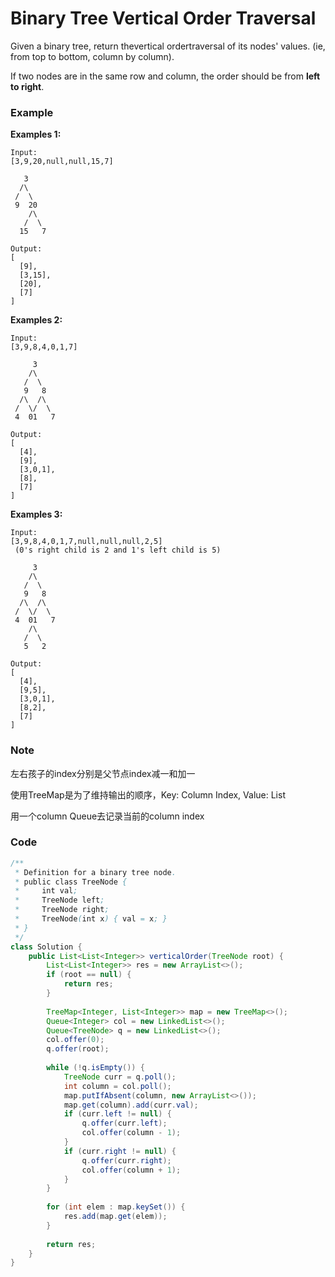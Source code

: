 # Binary Tree Vertical Order Traversal

Given a binary tree, return thevertical ordertraversal of its nodes' values. \(ie, from top to bottom, column by column\).

If two nodes are in the same row and column, the order should be from **left to right**.

### Example

**Examples 1:**

```
Input:
[3,9,20,null,null,15,7]

   3
  /\
 /  \
 9  20
    /\
   /  \
  15   7 

Output:
[
  [9],
  [3,15],
  [20],
  [7]
]
```

**Examples 2:**

```
Input: 
[3,9,8,4,0,1,7]

     3
    /\
   /  \
   9   8
  /\  /\
 /  \/  \
 4  01   7 

Output:
[
  [4],
  [9],
  [3,0,1],
  [8],
  [7]
]
```

**Examples 3:**

```
Input:
[3,9,8,4,0,1,7,null,null,null,2,5]
 (0's right child is 2 and 1's left child is 5)

     3
    /\
   /  \
   9   8
  /\  /\
 /  \/  \
 4  01   7
    /\
   /  \
   5   2

Output:
[
  [4],
  [9,5],
  [3,0,1],
  [8,2],
  [7]
]
```

### Note

左右孩子的index分别是父节点index减一和加一

使用TreeMap是为了维持输出的顺序，Key: Column Index, Value: List

用一个column Queue去记录当前的column index

### Code

```java
/**
 * Definition for a binary tree node.
 * public class TreeNode {
 *     int val;
 *     TreeNode left;
 *     TreeNode right;
 *     TreeNode(int x) { val = x; }
 * }
 */
class Solution {
    public List<List<Integer>> verticalOrder(TreeNode root) {
        List<List<Integer>> res = new ArrayList<>();
        if (root == null) {
            return res;
        }
        
        TreeMap<Integer, List<Integer>> map = new TreeMap<>();
        Queue<Integer> col = new LinkedList<>();
        Queue<TreeNode> q = new LinkedList<>();
        col.offer(0);
        q.offer(root);
        
        while (!q.isEmpty()) {
            TreeNode curr = q.poll();
            int column = col.poll();
            map.putIfAbsent(column, new ArrayList<>());
            map.get(column).add(curr.val);
            if (curr.left != null) {
                q.offer(curr.left);
                col.offer(column - 1);
            }
            if (curr.right != null) {
                q.offer(curr.right);
                col.offer(column + 1);
            }
        }
        
        for (int elem : map.keySet()) {
            res.add(map.get(elem));
        }
        
        return res;
    }
}
```



